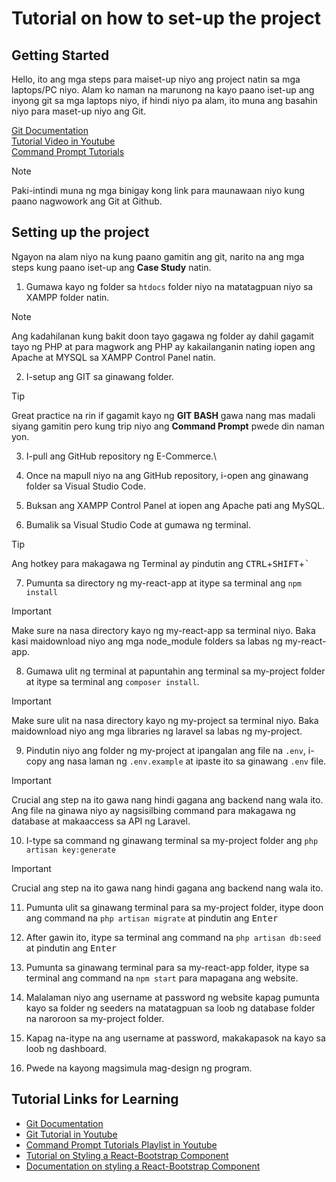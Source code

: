 # Tutorial on how to set-up the project

## Getting Started
Hello, ito ang mga steps para maiset-up niyo ang project natin sa mga laptops/PC niyo. Alam ko naman na marunong na kayo paano iset-up ang inyong git sa mga laptops niyo,
if hindi niyo pa alam, ito muna ang basahin niyo para maset-up niyo ang Git.

[Git Documentation](https://git-scm.com/book/en/v2/Getting-Started-About-Version-Control)
<br/>
[Tutorial Video in Youtube](https://youtu.be/HkdAHXoRtos?si=IUjFZ3aJSUCudiy0)
<br/>
[Command Prompt Tutorials](https://youtube.com/playlist?list=PL6gx4Cwl9DGDV6SnbINlVUd0o2xT4JbMu&si=tWlbdzb4M92iknXw)
>[!NOTE]
> Paki-intindi muna ng mga binigay kong link para maunawaan niyo kung paano nagwowork ang Git at Github.

## Setting up the project
Ngayon na alam niyo na kung paano gamitin ang git, narito na ang mga steps kung paano iset-up ang **Case Study** natin.

1. Gumawa kayo ng folder sa `htdocs` folder niyo na matatagpuan niyo sa XAMPP folder natin.
>[!NOTE]
> Ang kadahilanan kung bakit doon tayo gagawa ng folder ay dahil gagamit tayo ng PHP at para magwork ang PHP ay kakailanganin nating iopen ang Apache at MYSQL sa XAMPP Control Panel natin.

2. I-setup ang GIT sa ginawang folder.
> [!TIP] 
> Great practice na rin if gagamit kayo ng __GIT BASH__ gawa nang mas madali siyang gamitin pero kung trip niyo ang __Command Prompt__ pwede din naman yon.

3. I-pull ang GitHub repository ng E-Commerce.\

4. Once na mapull niyo na ang GitHub repository, i-open ang ginawang folder sa Visual Studio Code.

5. Buksan ang XAMPP Control Panel at iopen ang Apache pati ang MySQL.

6. Bumalik sa Visual Studio Code at gumawa ng terminal.
> [!TIP]
> Ang hotkey para makagawa ng Terminal ay pindutin ang <kbd>CTRL</kbd>+<kbd>SHIFT</kbd>+<kbd>`</kbd>
7. Pumunta sa directory ng my-react-app at itype sa terminal ang `npm install`

>[!IMPORTANT]
> Make sure na nasa directory kayo ng my-react-app sa terminal niyo. Baka kasi maidownload niyo ang mga node_module folders sa labas ng my-react-app.

8. Gumawa ulit ng terminal at papuntahin ang terminal sa my-project folder at itype sa terminal ang `composer install`.
>[!IMPORTANT]
> Make sure ulit na nasa directory kayo ng my-project sa terminal niyo. Baka maidownload niyo ang mga libraries ng laravel sa labas ng my-project.

9. Pindutin niyo ang folder ng my-project at ipangalan ang file na `.env`, i-copy ang nasa laman ng `.env.example` at ipaste ito sa ginawang `.env` file.
>[!IMPORTANT]
>  Crucial ang step na ito gawa nang hindi gagana ang backend nang wala ito. Ang file na ginawa niyo ay nagsisilbing command para makagawa ng database at makaaccess sa API ng Laravel.

10. I-type sa command ng ginawang terminal sa my-project folder ang `php artisan key:generate`
>[!IMPORTANT]
>  Crucial ang step na ito gawa nang hindi gagana ang backend nang wala ito.

11. Pumunta ulit sa ginawang terminal para sa my-project folder, itype doon ang command na `php artisan migrate` at pindutin ang <kbd>Enter</kbd>

12. After gawin ito, itype sa terminal ang command na `php artisan db:seed` at pindutin ang <kbd>Enter</kbd>

13. Pumunta sa ginawang terminal para sa my-react-app folder, itype sa terminal ang command na `npm start` para mapagana ang website.

14. Malalaman niyo ang username at password ng website kapag pumunta kayo sa folder ng seeders na matatagpuan sa loob ng database folder na naroroon sa my-project folder.

15. Kapag na-itype na ang username at password, makakapasok na kayo sa loob ng dashboard.

16. Pwede na kayong magsimula mag-design ng program.

## Tutorial Links for Learning
* [Git Documentation](https://git-scm.com/book/en/v2/Getting-Started-About-Version-Control)
* [Git Tutorial in Youtube](https://youtu.be/HkdAHXoRtos?si=IUjFZ3aJSUCudiy0)
* [Command Prompt Tutorials Playlist in Youtube](https://youtube.com/playlist?list=PL6gx4Cwl9DGDV6SnbINlVUd0o2xT4JbMu&si=tWlbdzb4M92iknXw)
* [Tutorial on Styling a React-Bootstrap Component](https://www.geeksforgeeks.org/how-to-add-custom-styles-to-react-bootstrap-components/)
* [Documentation on styling a React-Bootstrap Component](https://getbootstrap.com/docs/5.3/customize/overview/)
